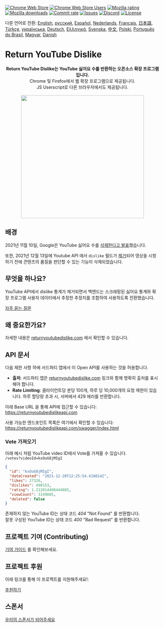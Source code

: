 [![Chrome Web Store](https://img.shields.io/chrome-web-store/stars/gebbhagfogifgggkldgodflihgfeippi?label=Chrome%20Rating&style=flat&logo=google)](https://chrome.google.com/webstore/detail/youtube-dislike-button/gebbhagfogifgggkldgodflihgfeippi/)
[![Chrome Web Store Users](https://img.shields.io/chrome-web-store/users/gebbhagfogifgggkldgodflihgfeippi?label=Chrome%20Users&style=flat&logo=google)](https://chrome.google.com/webstore/detail/youtube-dislike-button/gebbhagfogifgggkldgodflihgfeippi/)
[![Mozilla rating](https://img.shields.io/amo/stars/return-youtube-dislikes?label=Firefox%20Rating&style=flat&logo=firefox)](https://addons.mozilla.org/en-US/firefox/addon/return-youtube-dislikes/)
[![Mozilla downloads](https://img.shields.io/amo/users/return-youtube-dislikes?label=Firefox%20Users&style=flat&logo=firefox)](https://addons.mozilla.org/en-US/firefox/addon/return-youtube-dislikes/)
[![Commit rate](https://img.shields.io/github/commit-activity/m/Anarios/return-youtube-dislike?label=Commits&style=flat)](https://github.com/Anarios/return-youtube-dislike/commits/main)
[![Issues](https://img.shields.io/github/issues/Anarios/return-youtube-dislike?style=flat&label=Issues)](https://github.com/Anarios/return-youtube-dislike/issues)
[![Discord](https://img.shields.io/discord/909435648170160229?label=Discord&style=flat&logo=discord)](https://discord.gg/UMxyMmCgfF)
[![License](https://img.shields.io/badge/License-GPLv3-blue.svg?style=flat)](https://github.com/Anarios/return-youtube-dislike/blob/main/LICENSE)

다른 언어로 전환: [English](README.md), [русский](READMEru.md), [Español](READMEes.md), [Nederlands](READMEnl.md), [Français](READMEfr.md), [日本語](READMEja.md), [Türkçe](READMEtr.md), [українська](READMEuk.md), [Deutsch](READMEde.md), [Ελληνικά](READMEgr.md), [Svenska](READMEsv.md), [中文](READMEcn.md), [Polski](READMEpl.md), [Português do Brasil](READMEpt_BR.md), [Magyar](READMEhu.md), [Danish](READMEda.md)
# Return YouTube Dislike

<p align="center">
    <b>Return YouTube Dislike는 YouTube 싫어요 수를 반환하는 오픈소스 확장 프로그램입니다.</b><br>
    Chrome 및 Firefox에서 웹 확장 프로그램으로 제공됩니다.<br>
    JS Userscript로 다른 브라우저에서도 제공됩니다.<br><br>
    <img width="400px" src="https://user-images.githubusercontent.com/18729296/141743755-2be73297-250e-4cd1-ac93-8978c5a39d10.png"/>
</p>

## 배경

2021년 11월 10일, Google은 YouTube 싫어요 수를 [삭제한다고 발표](https://blog.youtube/news-and-events/update-to-youtube/)했습니다.

또한, 2021년 12월 13일에 Youtube API 에서 `dislike` 필드가 [제거](https://support.google.com/youtube/thread/134791097/update-to-youtube-dislike-counts)되어 영상을 시청하기 전에 콘텐츠의 품질을 판단할 수 있는 기능이 삭제되었습니다.
## 무엇을 하나요?

YouTube API에서 dislike 통계가 제거되면서 백엔드는 스크래핑된 싫어요 통계와 확장 프로그램 사용자 데이터에서 추정한 추정치를 조합하여 사용하도록 전환했습니다.

[자주 묻는 질문](https://github.com/Anarios/return-youtube-dislike/blob/main/Docs/FAQ.md)

## 왜 중요한가요?

자세한 내용은 [returnyoutubedislike.com](https://www.returnyoutubedislike.com/) 에서 확인할 수 있습니다.

## API 문서

다음 제한 사항 하에 서드파티 앱에서 이 Open API를 사용하는 것을 허용합니다.

- **출처**: 서드파티 앱은 [returnyoutubedislike.com](https://returnyoutubedislike.com/) 링크와 함께 명확히 출처를 표시해야 합니다. 
- **Rate Limiting**: 클라이언트당 분당 100개, 하루 당 10,000개의 요청 제한이 있습니다. 하루 할당량 초과 시, 서버에서 429 에러를 반환합니다.

아래 Base URL 을 통해 API에 접근할 수 있습니다:  
https://returnyoutubedislikeapi.com

사용 가능한 엔드포인트 목록은 여기에서 확인할 수 있습니다:<br>
https://returnyoutubedislikeapi.com/swagger/index.html

### Vote 가져오기

아래 예시 처럼 YouTube video ID에서 Vote를 가져올 수 있습니다. <br>
`/votes?videoId=kxOuG8jMIgI`

```json
{
  "id": "kxOuG8jMIgI",
  "dateCreated": "2021-12-20T12:25:54.418014Z",
  "likes": 27326,
  "dislikes": 498153,
  "rating": 1.212014408444885,
  "viewCount": 3149885,
  "deleted": false
}
```

존재하지 않는 YouTube ID는 상태 코드 _404_ "Not Found" 를 반환합니다.<br>
잘못 구성된 YouTube ID는 상태 코드  _400_ "Bad Request" 를 반환합니다.

<!---
## API documentation

You can view all documentation on our website.
[https://returnyoutubedislike.com/documentation/](https://returnyoutubedislike.com/documentation/) -->

## 프로젝트 기여 (Contributing)

[기여 가이드](https://github.com/Anarios/return-youtube-dislike/blob/main/CONTRIBUTING.md) 를 확인해보세요.

## 프로젝트 후원

아래 링크를 통해 이 프로젝트를 지원해주세요!:

[후원하기](https://returnyoutubedislike.com/donate)

## 스폰서


[우리의 스폰서가 되어주세요](https://www.patreon.com/join/returnyoutubedislike/checkout?rid=8008601)
